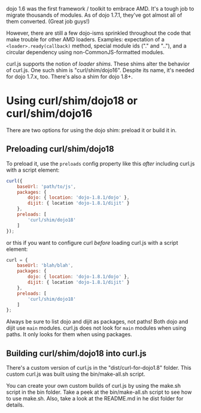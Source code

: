 dojo 1.6 was the first framework / toolkit to embrace AMD.  It's a tough job
to migrate thousands of modules.  As of dojo 1.7.1, they've got almost all
of them converted.  (Great job guys!)

However, there are still a few dojo-isms sprinkled throughout the code
that make trouble for other AMD loaders.  Examples: expectation of a
`<loader>.ready(callback)` method, special module ids ("." and ".."), and a
circular dependency using non-CommonJS-formatted modules.

curl.js supports the notion of *loader shims*.  These shims alter the
behavior of curl.js.  One such shim is "curl/shim/dojo16".  Despite
its name, it's needed for dojo 1.7.x, too.  There's also a shim for dojo 1.8+.

Using curl/shim/dojo18 or curl/shim/dojo16
===

There are two options for using the dojo shim: preload it or build it in.

Preloading curl/shim/dojo18
---

To preload it, use the `preloads` config property like this
*after* including curl.js with a script element:

```js
curl({
	baseUrl: 'path/to/js',
	packages: {
		dojo: { location: 'dojo-1.8.1/dojo' },
		dijit: { location 'dojo-1.8.1/dijit' }
	},
	preloads: [
		'curl/shim/dojo18'
	]
});
```

or this if you want to configure curl *before* loading curl.js with a script
element:

```js
curl = {
	baseUrl: 'blah/blah',
	packages: {
		dojo: { location: 'dojo-1.8.1/dojo' },
		dijit: { location 'dojo-1.8.1/dijit' }
	},
	preloads: [
		'curl/shim/dojo18'
	]
};
```

Always be sure to list dojo and dijit as packages, not paths!  Both dojo
and dijit use `main` modules.  curl.js does not look for `main` modules
when using paths.  It only looks for them when using packages.

Building curl/shim/dojo18 into curl.js
---

There's a custom version of curl.js in the "dist/curl-for-dojo1.8" folder.
This custom curl.js was built using the bin/make-all.sh script.

You can create your own custom builds of curl.js by using the make.sh script
in the bin folder.  Take a peek at the bin/make-all.sh script to see how to use
make.sh.  Also, take a look at the README.md in he dist folder for details.
